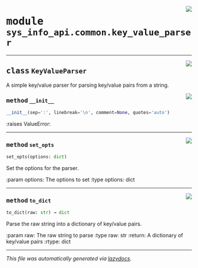 <!-- markdownlint-disable -->

<a href="../src/sys_info_api/common/key_value_parser.py#L0"><img align="right" style="float:right;" src="https://img.shields.io/badge/-source-cccccc?style=flat-square"></a>

# <kbd>module</kbd> `sys_info_api.common.key_value_parser`






---

<a href="../src/sys_info_api/common/key_value_parser.py#L15"><img align="right" style="float:right;" src="https://img.shields.io/badge/-source-cccccc?style=flat-square"></a>

## <kbd>class</kbd> `KeyValueParser`
A simple key/value parser for parsing key/value pairs from a string. 

<a href="../src/sys_info_api/common/key_value_parser.py#L20"><img align="right" style="float:right;" src="https://img.shields.io/badge/-source-cccccc?style=flat-square"></a>

### <kbd>method</kbd> `__init__`

```python
__init__(sep=':', linebreak='\n', comment=None, quotes='auto')
```

:raises ValueError: 




---

<a href="../src/sys_info_api/common/key_value_parser.py#L32"><img align="right" style="float:right;" src="https://img.shields.io/badge/-source-cccccc?style=flat-square"></a>

### <kbd>method</kbd> `set_opts`

```python
set_opts(options: dict)
```

Set the options for the parser. 

:param options: The options to set :type options: dict 

---

<a href="../src/sys_info_api/common/key_value_parser.py#L48"><img align="right" style="float:right;" src="https://img.shields.io/badge/-source-cccccc?style=flat-square"></a>

### <kbd>method</kbd> `to_dict`

```python
to_dict(raw: str) → dict
```

Parse the raw string into a dictionary of key/value pairs. 

:param raw: The raw string to parse :type raw: str :return: A dictionary of key/value pairs :rtype: dict 




---

_This file was automatically generated via [lazydocs](https://github.com/ml-tooling/lazydocs)._
